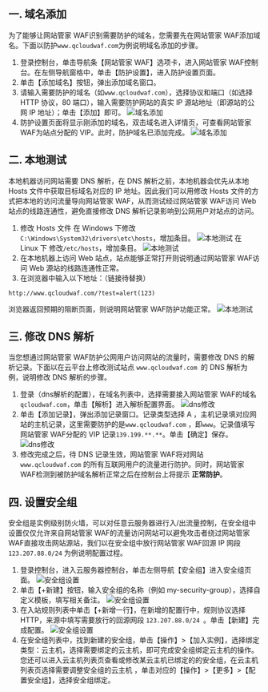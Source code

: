 ## 一. 域名添加
为了能够让网站管家 WAF识别需要防护的域名，您需要先在网站管家 WAF添加域名。下面以防护`www.qcloudwaf.com`为例说明域名添加的步骤。

1. 登录控制台，单击导航条【网站管家 WAF】选项卡，进入网站管家 WAF控制台。在左侧导航窗格中，单击【防护设置】，进入防护设置页面。
2. 单击【添加域名】按钮，弹出添加域名窗口。
3. 请输入需要防护的域名（如`www.qcloudwaf.com`），选择协议和端口（如选择 HTTP 协议，80 端口），输入需要防护网站的真实 IP 源站地址（即源站的公网 IP 地址）；单击【添加】即可。
  ![域名添加](http://imgcache.tce.fsphere.cn/image/mc.qcloudimg.com/static/img/domain_add_01.png)
4. 防护设置页面将显示刚添加的域名，双击域名进入详情页，可查看网站管家 WAF为站点分配的 VIP。此时，防护域名已添加完成。
  ![域名添加](http://imgcache.tce.fsphere.cn/image/mc.qcloudimg.com/static/img/domain_add_02.png)

## 二. 本地测试
本地机器访问网站需要 DNS 解析，在 DNS 解析之前，本地机器会优先从本地 Hosts 文件中获取目标域名对应的 IP 地址。因此我们可以用修改 Hosts 文件的方式把本地的访问流量导向网站管家 WAF，从而测试经过网站管家 WAF访问 Web 站点的线路连通性，避免直接修改 DNS 解析记录影响到公网用户对站点的访问。

1. 修改 Hosts 文件
在 Windows 下修改`C:\Windows\System32\drivers\etc\hosts`，增加条目。
![本地测试](http://imgcache.tce.fsphere.cn/image/mc.qcloudimg.com/static/img/local_test_01.png)
在 Linux 下 修改`/etc/hosts`，增加条目。
![本地测试](http://imgcache.tce.fsphere.cn/image/mc.qcloudimg.com/static/img/local_test_02.png)
2. 在本地机器上访问 Web 站点，站点能够正常打开则说明通过网站管家 WAF访问 Web 源站的线路连通性正常。
3. 在浏览器中输入以下地址：（链接待替换）
```
http://www.qcloudwaf.com/?test=alert(123)  
```
浏览器返回预期的阻断页面，则说明网站管家 WAF防护功能正常。
![本地测试](http://imgcache.tce.fsphere.cn/image/mc.qcloudimg.com/static/img/local_test_03.png)


## 三. 修改 DNS 解析
当您想通过网站管家 WAF防护公网用户访问网站的流量时，需要修改 DNS 的解析记录。下面以在云平台上修改测试站点 `www.qcloudwaf.com `的 DNS 解析为例，说明修改 DNS 解析的步骤。

1. 登录（dns解析的配置），在域名列表中，选择需要接入网站管家 WAF的域名`qcloudwaf.com`，单击【解析】进入解析配置界面。
  ![dns修改](http://imgcache.tce.fsphere.cn/image/mc.qcloudimg.com/static/img/domain_exp_01.png)
2. 单击【添加记录】，弹出添加记录窗口。记录类型选择 A ，主机记录填对应网站的主机记录，这里需要防护的是`www.qcloudwaf.com` ，即`www`。记录值填写网站管家 WAF分配的 VIP 记录`139.199.**.**`。单击【确定】保存。
  ![dns修改](http://imgcache.tce.fsphere.cn/image/mc.qcloudimg.com/static/img/domain_exp_02.png)
3. 修改完成之后，待 DNS 记录生效，网站管家 WAF将对网站`www.qcloudwaf.com` 的所有互联网用户的流量进行防护。同时，网站管家 WAF检测到被防护域名解析正常之后在控制台上将提示 **正常防护**。

## 四. 设置安全组 
安全组是实例级别防火墙，可以对任意云服务器进行入/出流量控制，在安全组中设置仅仅允许来自网站管家 WAF的流量访问网站可以避免攻击者绕过网站管家 WAF直接攻击网站源站，我们以在安全组中放行网站管家 WAF回源 IP 网段 `123.207.88.0/24` 为例说明配置过程。

1. 登录控制台，进入云服务器控制台，单击左侧导航【安全组】进入安全组页面。
![安全组设置](http://imgcache.tce.fsphere.cn/image/mc.qcloudimg.com/static/img/sec_group_01.png)
2. 单击【+新建】按钮，输入安全组的名称（例如 my-security-group），选择自定义模板，填写相关备注。
![安全组设置](http://imgcache.tce.fsphere.cn/image/mc.qcloudimg.com/static/img/sec_group_02.png)
3. 在入站规则列表中单击【+新增一行】，在新增的配置行中，规则协议选择 HTTP，来源中填写需要放行的回源网段 `123.207.88.0/24 `。单击【新建】完成配置。
![安全组设置](http://imgcache.tce.fsphere.cn/image/mc.qcloudimg.com/static/img/sec_group_03.png)
4. 在安全组列表中，找到新建的安全组，单击【操作】>【加入实例】，选择绑定类型：云主机，选择需要绑定的云主机，即可完成安全组绑定云主机的操作。您还可以进入云主机列表页查看或修改某云主机已绑定的的安全组，在云主机列表页选择需要调整安全组的云主机 ，单击对应的【操作】>【更多】>【配置安全组】，选择安全组绑定。

